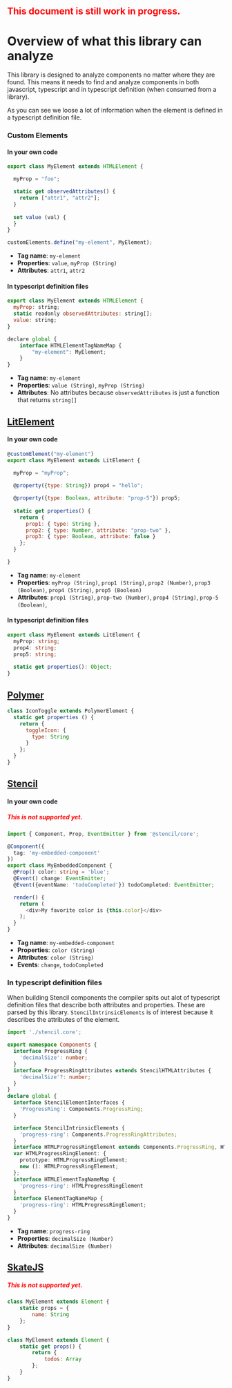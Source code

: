 <h2 style="color: red">This document is still work in progress.</h2>

# Overview of what this library can analyze

This library is designed to analyze components no matter where they are found. This means it needs to find and analyze components in both javascript, typescript and in typescript definition (when consumed from a library).

As you can see we loose a lot of information when the element is defined in a typescript definition file.

### Custom Elements

#### In your own code

<!-- prettier-ignore -->
```javascript
export class MyElement extends HTMLElement {

  myProp = "foo";

  static get observedAttributes() {
    return ["attr1", "attr2"];
  }
	
  set value (val) {
  }
}

customElements.define("my-element", MyElement);
```

-   **Tag name**: `my-element`
-   **Properties**: `value`, `myProp (String)`
-   **Attributes**: `attr1`, `attr2`

#### In typescript definition files

<!-- prettier-ignore -->
```javascript
export class MyElement extends HTMLElement {
  myProp: string;
  static readonly observedAttributes: string[];
  value: string;
}

declare global {
    interface HTMLElementTagNameMap {
        "my-element": MyElement;
    }
}
```

-   **Tag name**: `my-element`
-   **Properties**: `value (String)`, `myProp (String)`
-   **Attributes**: No attributes because `observedAttributes` is just a function that returns `string[]`

## [LitElement](https://lit-element.polymer-project.org/guide)

#### In your own code

<!-- prettier-ignore -->
```javascript
@customElement("my-element")
export class MyElement extends LitElement {

  myProp = "myProp";
	
  @property({type: String}) prop4 = "hello";

  @property({type: Boolean, attribute: "prop-5"}) prop5;
	
  static get properties() {
    return {
      prop1: { type: String },
      prop2: { type: Number, attribute: "prop-two" },
      prop3: { type: Boolean, attribute: false }
    };
  }

}
```

-   **Tag name**: `my-element`
-   **Properties**: `myProp (String)`, `prop1 (String)`, `prop2 (Number)`, `prop3 (Boolean)`, `prop4 (String)`, `prop5 (Boolean)`
-   **Attributes**: `prop1 (String)`, `prop-two (Number)`, `prop4 (String)`, `prop-5 (Boolean)`,

#### In typescript definition files

<!-- prettier-ignore -->
```typescript
export class MyElement extends LitElement {
  myProp: string;
  prop4: string;
  prop5: string;
	
  static get properties(): Object;
}
```

## [Polymer](https://polymer-library.polymer-project.org/3.0/docs/first-element/step-3)

<!-- prettier-ignore -->
```javascript
class IconToggle extends PolymerElement {
  static get properties () {
    return {
      toggleIcon: {
        type: String
      }
    };
  }
}
```

## [Stencil](https://stenciljs.com/)

#### In your own code

<h5 style="color: red">This is not supported yet.</h5>

<!-- prettier-ignore -->
```typescript
import { Component, Prop, EventEmitter } from '@stencil/core';

@Component({
  tag: 'my-embedded-component'
})
export class MyEmbeddedComponent {
  @Prop() color: string = 'blue';
  @Event() change: EventEmitter;
  @Event({eventName: 'todoCompleted'}) todoCompleted: EventEmitter;

  render() {
    return (
      <div>My favorite color is {this.color}</div>
    );
  }
}
```

-   **Tag name**: `my-embedded-component`
-   **Properties**: `color (String)`
-   **Attributes**: `color (String)`
-   **Events**: `change`, `todoCompleted`

### In typescript definition files

When building Stencil components the compiler spits out alot of typescript definition files that describe both attributes and properties. These are parsed by this library. `StencilIntrinsicElements` is of interest because it describes the attributes of the element.

<!-- prettier-ignore -->
```typescript
import './stencil.core';

export namespace Components {
  interface ProgressRing {
    'decimalSize': number;
  }
  interface ProgressRingAttributes extends StencilHTMLAttributes {
    'decimalSize'?: number;
  }
}
declare global {
  interface StencilElementInterfaces {
    'ProgressRing': Components.ProgressRing;
  }

  interface StencilIntrinsicElements {
    'progress-ring': Components.ProgressRingAttributes;
  }
  interface HTMLProgressRingElement extends Components.ProgressRing, HTMLStencilElement {}
  var HTMLProgressRingElement: {
    prototype: HTMLProgressRingElement;
    new (): HTMLProgressRingElement;
  };
  interface HTMLElementTagNameMap {
    'progress-ring': HTMLProgressRingElement
  }
  interface ElementTagNameMap {
    'progress-ring': HTMLProgressRingElement;
  }
}
```

-   **Tag name**: `progress-ring`
-   **Properties**: `decimalSize (Number)`
-   **Attributes**: `decimalSize (Number)`

## [SkateJS](https://skatejs.netlify.com/)

<h5 style="color: red">This is not supported yet.</h5>

```javascript
class MyElement extends Element {
	static props = {
		name: String
	};
}
```

```javascript
class MyElement extends Element {
	static get props() {
		return {
			todos: Array
		};
	}
}
```
